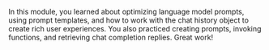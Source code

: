In this module, you learned about optimizing language model prompts, using prompt templates, and how to work with the chat history object to create rich user experiences. You also practiced creating prompts, invoking functions, and retrieving chat completion replies. Great work!